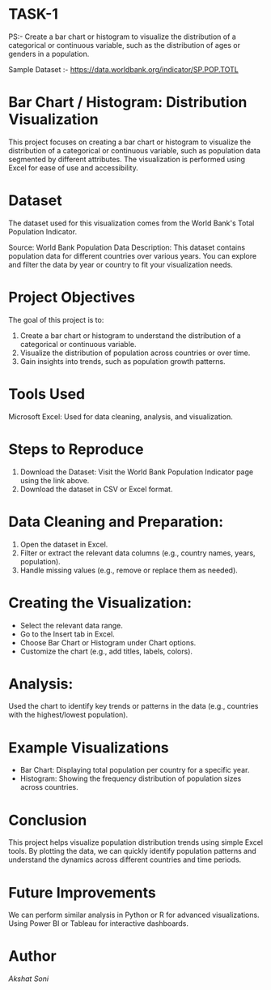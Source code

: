 # TASK-1 

PS:-  Create a bar chart or histogram to visualize the distribution of a categorical or continuous variable, such as the distribution of ages or genders in a population.

Sample Dataset :- https://data.worldbank.org/indicator/SP.POP.TOTL

# Bar Chart / Histogram: Distribution Visualization
This project focuses on creating a bar chart or histogram to visualize the distribution of a categorical or continuous variable, such as population data segmented by different attributes. The visualization is performed using Excel for ease of use and accessibility.

# Dataset
The dataset used for this visualization comes from the World Bank's Total Population Indicator.

Source: World Bank Population Data
Description: This dataset contains population data for different countries over various years. You can explore and filter the data by year or country to fit your visualization needs.

# Project Objectives
The goal of this project is to:

1. Create a bar chart or histogram to understand the distribution of a categorical or continuous variable.
2. Visualize the distribution of population across countries or over time.
3. Gain insights into trends, such as population growth patterns.

# Tools Used
Microsoft Excel: Used for data cleaning, analysis, and visualization.

# Steps to Reproduce

1. Download the Dataset: Visit the World Bank Population Indicator page using the link above.
2. Download the dataset in CSV or Excel format.

# Data Cleaning and Preparation:

1. Open the dataset in Excel.
2. Filter or extract the relevant data columns (e.g., country names, years, population).
3. Handle missing values (e.g., remove or replace them as needed).

# Creating the Visualization:

* Select the relevant data range.
* Go to the Insert tab in Excel.
* Choose Bar Chart or Histogram under Chart options.
* Customize the chart (e.g., add titles, labels, colors).

# Analysis:

Used the chart to identify key trends or patterns in the data (e.g., countries with the highest/lowest population).

# Example Visualizations
* Bar Chart: Displaying total population per country for a specific year.
* Histogram: Showing the frequency distribution of population sizes across countries.

# Conclusion
This project helps visualize population distribution trends using simple Excel tools. By plotting the data, we can quickly identify population patterns and understand the dynamics across different countries and time periods.


# Future Improvements
We can perform similar analysis in Python or R for advanced visualizations.
Using Power BI or Tableau for interactive dashboards.

# Author
*Akshat Soni*
